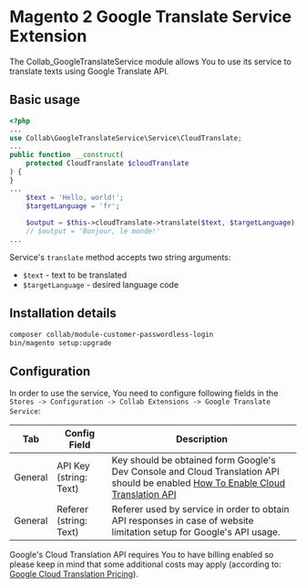 # Magento 2 Google Translate Service Extension

The Collab_GoogleTranslateService module allows You to use its service to translate texts using Google Translate API.

## Basic usage

```php
<?php
...
use Collab\GoogleTranslateService\Service\CloudTranslate;
...
public function __construct(
    protected CloudTranslate $cloudTranslate
) {
}
...
    $text = 'Hello, world!';
    $targetLanguage = 'fr';
    
    $output = $this->cloudTranslate->translate($text, $targetLanguage);
    // $output = 'Bonjour, le monde!'
...
```

Service's `translate` method accepts two string arguments:
- `$text` - text to be translated
- `$targetLanguage` - desired language code

## Installation details
```bash
composer collab/module-customer-passwordless-login
bin/magento setup:upgrade
```

## Configuration
In order to use the service, You need to configure following fields in the `Stores -> Configuration -> Collab Extensions -> Google Translate Service`:

| Tab     | Config Field           | Description                                                                                                                                                                                                        |
|---------|------------------------|--------------------------------------------------------------------------------------------------------------------------------------------------------------------------------------------------------------------|
| General | API Key (string: Text) | Key should be obtained form Google's Dev Console and Cloud Translation API should be enabled [How To Enable Cloud Translation API](https://console.cloud.google.com/flows/enableapi?apiid=translate.googleapis.com) |
| General | Referer (string: Text) | Referer used by service in order to obtain API responses in case of website limitation setup for Google's API usage.                                                                                       |

Google's Cloud Translation API requires You to have billing enabled so please keep in mind that some additional costs may apply (according to: [Google Cloud Translation Pricing](https://cloud.google.com/translate/pricing)).
